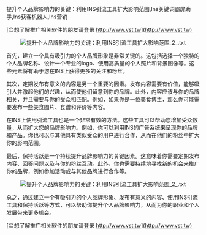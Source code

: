 提升个人品牌影响力的关键：利用INS引流工具扩大影响范围,Ins关键词霸屏助手,Ins获客机器人,Ins营销

[😍想了解推广相关软件的朋友请登录 http://www.vst.tw](http://www.vst.tw)

 <center><img src="https://vst.tw/MP4/tuiguang/png/2.png" alt="提升个人品牌影响力的关键：利用INS引流工具扩大影响范围_2_.txt"></center>

首先，建立一个具有吸引力的个人品牌形象是非常关键的。这包括选择一个独特的个人品牌名称、设计一个专业的logo、使用高质量的个人照片和背景图像等。这些元素将有助于您在INS上获得更多的关注和粉丝。

其次，定期发布有意义的内容是另一个重要的因素。发布内容需要有价值，能够吸引人并激起他们的兴趣，从而使他们留意到你的品牌。此外，内容应该与你的品牌相关，并且需要与你的受众相匹配。例如，如果你是一位美食博主，那么你可能需要发布一些美食图片、食谱和评价等内容。

在INS上使用引流工具也是一个非常有效的方法。这些工具可以帮助您增加受众数量，从而扩大您的品牌影响力。例如，你可以利用INS的广告系统来呈现你的品牌和产品。你也可以与其他具有类似受众的用户进行合作，从而在他们的粉丝中扩大你的影响范围。

最后，保持活跃是一个持续提升品牌影响力的关键因素。这意味着你需要定期发布内容、回答问题以及与你的粉丝互动。此外，你也需要持续地寻找新的机会来推广你的品牌，例如参加活动或与其他品牌进行合作等。

 <center><img src="https://vst.tw/MP4/tuiguang/png/0.png" alt="提升个人品牌影响力的关键：利用INS引流工具扩大影响范围_2_.txt"></center>

总之，通过建立一个有吸引力的个人品牌形象、发布有意义的内容、使用INS引流工具和保持活跃等方式，可以帮助你提升个人品牌影响力，从而为你的职业和个人发展带来更多机会。

[😍想了解推广相关软件的朋友请登录 http://www.vst.tw](http://www.vst.tw)



